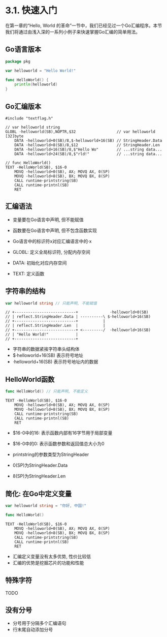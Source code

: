 # 3.1. 快速入门

在第一章的“Hello, World 的革命”一节中，我们已经见过一个Go汇编程序。本节我们将通过由浅入深的一系列小例子来快速掌握Go汇编的简单用法。

## Go语言版本

```go
package pkg

var helloworld = "Hello World!"

func HelloWorld() {
	println(helloworld)
}
```

## Go汇编版本

```
#include "textflag.h"

// var helloworld string
GLOBL ·helloworld(SB),NOPTR,$32                  // var helloworld [32]byte
	DATA ·helloworld+0(SB)/8,$·helloworld+16(SB) // StringHeader.Data
	DATA ·helloworld+8(SB)/8,$12                 // StringHeader.Len
	DATA ·helloworld+16(SB)/8,$"Hello Wo"        // ...string data...
	DATA ·helloworld+24(SB)/8,$"rld!"            // ...string data...

// func HelloWorld()
TEXT ·HelloWorld(SB), $16-0
	MOVQ ·helloworld+0(SB), AX; MOVQ AX, 0(SP)
	MOVQ ·helloworld+8(SB), BX; MOVQ BX, 8(SP)
	CALL runtime·printstring(SB)
	CALL runtime·printnl(SB)
	RET
```

## 汇编语法

- 变量要在Go语言中声明, 但不能赋值
- 函数要在Go语言中声明, 但不包含函数实现

- Go语言中的标识符x对应汇编语言中的·x

- GLOBL: 定义全局标识符, 分配内存空间
- DATA: 初始化对应内存空间
- TEXT: 定义函数

## 字符串的结构

```go
var helloworld string // 只能声明, 不能赋值
```

```
// +---------------------------+              ·helloworld+0(SB)
// | reflect.StringHeader.Data | ----------\ $·helloworld+16(SB)
// +---------------------------+           |
// | reflect.StringHeader.Len  |           |
// +---------------------------+ <---------/  ·helloworld+16(SB)
// | "Hello World!"            |
// +---------------------------+
```

- 字符串的数据紧挨字符串头结构体
- $·helloworld+16(SB) 表示符号地址
- ·helloworld+16(SB) 表示符号地址内的数据

## HelloWorld函数

```go
func HelloWorld() // 只能声明, 不能定义
```

```
TEXT ·HelloWorld(SB), $16-0
	MOVQ ·helloworld+0(SB), AX; MOVQ AX, 0(SP)
	MOVQ ·helloworld+8(SB), BX; MOVQ BX, 8(SP)
	CALL runtime·printstring(SB)
	CALL runtime·printnl(SB)
	RET
```

- $16-0中的16: 表示函数内部有16字节用于局部变量
- $16-0中的0: 表示函数参数和返回值总大小为0

- printstring的参数类型为StringHeader
- 0(SP)为StringHeader.Data
- 8(SP)为StringHeader.Len

## 简化: 在Go中定义变量

```go
var helloworld string = "你好, 中国!"

func HelloWorld()
```

```
TEXT ·HelloWorld(SB), $16-0
	MOVQ ·helloworld+0(SB), AX; MOVQ AX, 0(SP)
	MOVQ ·helloworld+8(SB), BX; MOVQ BX, 8(SP)
	CALL runtime·printstring(SB)
	CALL runtime·printnl(SB)
	RET
```

- 汇编定义变量没有太多优势, 性价比较低
- 汇编的优势是挖掘芯片的功能和性能

## 特殊字符

TODO

## 没有分号

- 分号用于分隔多个汇编语句
- 行末尾自动添加分号

<!-- 宏中的分号和注释 -->

